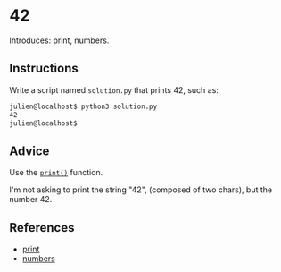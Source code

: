 # 42

Introduces: print, numbers.

## Instructions

Write a script named `solution.py` that prints 42, such as:

```bash
julien@localhost$ python3 solution.py
42
julien@localhost$
```

## Advice

Use the [`print()`](https://docs.python.org/3.4/library/functions.html#print) function.

I'm not asking to print the string "42", (composed of two chars), but the number 42.

## References
 - [print](https://docs.python.org/3/tutorial/index.html)
 - [numbers](https://docs.python.org/3/tutorial/introduction.html#numbers)
